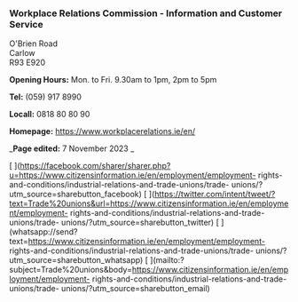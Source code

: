 ###  Workplace Relations Commission - Information and Customer Service

O'Brien Road  
Carlow  
R93 E920

**Opening Hours:** Mon. to Fri. 9.30am to 1pm, 2pm to 5pm

**Tel:** (059) 917 8990

**Locall:** 0818 80 80 90

**Homepage:** [ https://www.workplacerelations.ie/en/
](https://www.workplacerelations.ie/en/)

_**Page edited:** 7 November 2023 _

[
](https://facebook.com/sharer/sharer.php?u=https://www.citizensinformation.ie/en/employment/employment-
rights-and-conditions/industrial-relations-and-trade-unions/trade-
unions/?utm_source=sharebutton_facebook) [
](https://twitter.com/intent/tweet/?text=Trade%20unions&url=https://www.citizensinformation.ie/en/employment/employment-
rights-and-conditions/industrial-relations-and-trade-unions/trade-
unions/?utm_source=sharebutton_twitter) [
](whatsapp://send?text=https://www.citizensinformation.ie/en/employment/employment-
rights-and-conditions/industrial-relations-and-trade-unions/trade-
unions/?utm_source=sharebutton_whatsapp) [
](mailto:?subject=Trade%20unions&body=https://www.citizensinformation.ie/en/employment/employment-
rights-and-conditions/industrial-relations-and-trade-unions/trade-
unions/?utm_source=sharebutton_email) [ ](javascript:void\(0\))
